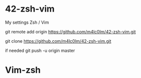 # 42-zsh-vim
My settings Zsh / Vim

git remote add origin https://github.com/m4lc0lm/42-zsh-vim.git

git clone https://github.com/m4lc0lm/42-zsh-vim.git

if needed git push -u origin master

# Vim-zsh
